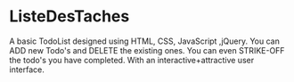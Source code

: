 # ListeDesTaches
A basic TodoList designed using HTML, CSS, JavaScript ,jQuery. 
You can ADD new Todo's and DELETE the existing ones. You can even STRIKE-OFF the todo's you have completed. With an interactive+attractive user interface.
